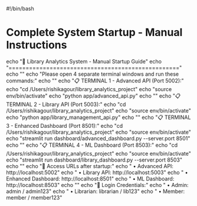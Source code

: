 #!/bin/bash

# Complete System Startup - Manual Instructions
echo "🚀 Library Analytics System - Manual Startup Guide"
echo "=================================================="
echo ""
echo "Please open 4 separate terminal windows and run these commands:"
echo ""
echo "📋 TERMINAL 1 - Advanced API (Port 5002):"
echo "cd /Users/rishikagour/library_analytics_project"
echo "source env/bin/activate"
echo "python app/advanced_api.py"
echo ""
echo "📋 TERMINAL 2 - Library API (Port 5003):"
echo "cd /Users/rishikagour/library_analytics_project"
echo "source env/bin/activate"
echo "python app/library_management_api.py"
echo ""
echo "📋 TERMINAL 3 - Enhanced Dashboard (Port 8501):"
echo "cd /Users/rishikagour/library_analytics_project"
echo "source env/bin/activate"
echo "streamlit run dashboard/advanced_dashboard.py --server.port 8501"
echo ""
echo "📋 TERMINAL 4 - ML Dashboard (Port 8503):"
echo "cd /Users/rishikagour/library_analytics_project"
echo "source env/bin/activate"
echo "streamlit run dashboard/library_dashboard.py --server.port 8503"
echo ""
echo "🎯 Access URLs after startup:"
echo "  • Advanced API: http://localhost:5002"
echo "  • Library API: http://localhost:5003"
echo "  • Enhanced Dashboard: http://localhost:8501"
echo "  • ML Dashboard: http://localhost:8503"
echo ""
echo "👤 Login Credentials:"
echo "  • Admin: admin / admin123"
echo "  • Librarian: librarian / lib123"
echo "  • Member: member / member123"
